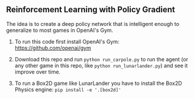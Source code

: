## Reinforcement Learning with Policy Gradient

The idea is to create a deep policy network that is intelligent enough to generalize to most games in OpenAI's Gym.

1) To run this code first install OpenAI's Gym: https://github.com/openai/gym

2) Download this repo and run `python run_carpole.py` to run the agent (or any other game in this repo, like `python run_lunarlander.py`) and see it improve over time.

3) To run a Box2D game like LunarLander you have to install the Box2D Physics engine: `pip install -e '.[box2d]'`
